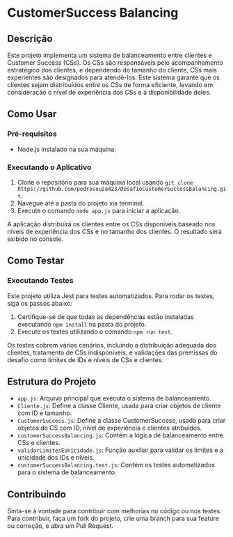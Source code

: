 # CustomerSuccess Balancing

## Descrição
Este projeto implementa um sistema de balanceamento entre clientes e Customer Success (CSs). Os CSs são responsáveis pelo acompanhamento estratégico dos clientes, e dependendo do tamanho do cliente, CSs mais experientes são designados para atendê-los. Este sistema garante que os clientes sejam distribuídos entre os CSs de forma eficiente, levando em consideração o nível de experiência dos CSs e a disponibilidade deles.

## Como Usar

### Pré-requisitos
- Node.js instalado na sua máquina.

### Executando o Aplicativo
1. Clone o repositório para sua máquina local usando `git clone https://github.com/pedrosouza423/DesafioCustomerSuccessBalancing.git`.
2. Navegue até a pasta do projeto via terminal.
3. Execute o comando `node app.js` para iniciar a aplicação.

A aplicação distribuirá os clientes entre os CSs disponíveis baseado nos níveis de experiência dos CSs e no tamanho dos clientes. O resultado será exibido no console.

## Como Testar

### Executando Testes
Este projeto utiliza Jest para testes automatizados. Para rodar os testes, siga os passos abaixo:

1. Certifique-se de que todas as dependências estão instaladas executando `npm install` na pasta do projeto.
2. Execute os testes utilizando o comando `npm run test`.

Os testes cobrem vários cenários, incluindo a distribuição adequada dos clientes, tratamento de CSs indisponíveis, e validações das premissas do desafio como limites de IDs e níveis de CSs e clientes.

## Estrutura do Projeto
- `app.js`: Arquivo principal que executa o sistema de balanceamento.
- `Cliente.js`: Define a classe Cliente, usada para criar objetos de cliente com ID e tamanho.
- `CustomerSuccess.js`: Define a classe CustomerSuccess, usada para criar objetos de CS com ID, nível de experiência e clientes atribuídos.
- `customerSuccessBalancing.js`: Contém a lógica de balanceamento entre CSs e clientes.
- `validarLimitesEUnicidade.js`: Função auxiliar para validar os limites e a unicidade dos IDs e níveis.
- `customerSuccessBalancing.test.js`: Contém os testes automatizados para o sistema de balanceamento.

## Contribuindo
Sinta-se à vontade para contribuir com melhorias no código ou nos testes. Para contribuir, faça um fork do projeto, crie uma branch para sua feature ou correção, e abra um Pull Request.

